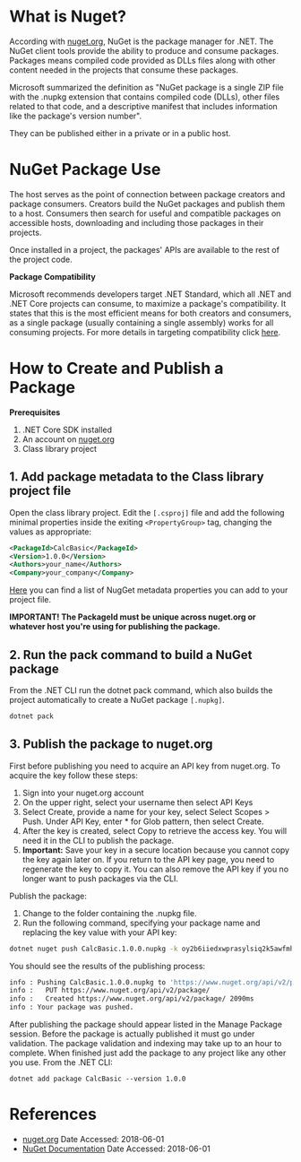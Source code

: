 # What is Nuget?

According with [nuget.org](http://nuget.org/), NuGet is the package manager for .NET. The NuGet client tools provide the ability to produce and consume packages. Packages means compiled code provided as DLLs files along with other content needed in the projects that consume these packages.

Microsoft summarized the definition as "NuGet package is a single ZIP file with the .nupkg extension that contains compiled code (DLLs), other files related to that code, and a descriptive manifest that includes information like the package's version number".

They can be published either in a private or in a public host.

# NuGet Package Use

The host serves as the point of connection between package creators and package consumers.
Creators build the NuGet packages and publish them to a host.
Consumers then search for useful and compatible packages on accessible hosts, downloading and including those packages in their projects.

Once installed in a project, the packages' APIs are available to the rest of the project code.

**Package Compatibility**

Microsoft recommends developers target .NET Standard, which all .NET and .NET Core projects can consume, to maximize a package's compatibility. It states that this is the most efficient means for both creators and consumers, as a single package (usually containing a single assembly) works for all consuming projects. For more details in targeting compatibility click [here](https://docs.microsoft.com/en-us/nuget/what-is-nuget#package-targeting-compatibility).

# How to Create and Publish a Package

**Prerequisites**

1. .NET Core SDK installed
2. An account on [nuget.org](http://nuget.org/)
3. Class library project

## 1. Add package metadata to the Class library project file

Open the class library project. Edit the `[.csproj]` file and add the following minimal properties inside the exiting `<PropertyGroup>` tag, changing the values as appropriate:

```xml
<PackageId>CalcBasic</PackageId>
<Version>1.0.0</Version>
<Authors>your_name</Authors>
<Company>your_company</Company>
```
[Here](https://docs.microsoft.com/en-us/dotnet/core/tools/csproj#nuget-metadata-properties) you can find a list of NugGet metadata properties you can add to your project file.

**IMPORTANT!
The PackageId must be unique across nuget.org or whatever host you're using for publishing the package.**

## 2. Run the pack command to build a NuGet package

From the .NET CLI run the dotnet pack command, which also builds the project automatically to create a NuGet package `[.nupkg]`.

```bash
dotnet pack
```

## 3. Publish the package to nuget.org

First before publishing you need to acquire an API key from nuget.org. To acquire the key follow these steps:

1. Sign into your nuget.org account
2. On the upper right, select your username then select API Keys
3. Select Create, provide a name for your key, select Select Scopes > Push. Under API Key, enter * for Glob pattern, then select Create.
4. After the key is created, select Copy to retrieve the access key. You will need it in the CLI to publish the package.
5. **Important:** Save your key in a secure location because you cannot copy the key again later on. If you return to the API key page, you need to regenerate the key to copy it. You can also remove the API key if you no longer want to push packages via the CLI.

Publish the package:

1. Change to the folder containing the .nupkg file.
2. Run the following command, specifying your package name and replacing the key value with your API key:

```Bash
dotnet nuget push CalcBasic.1.0.0.nupkg -k oy2b6iiedxwprasylsiq2k5awfmhd2sulnmz663zuxy7o4 -s https://api.nuget.org/v3/index.json
```
You should see the results of the publishing process:

```Bash
info : Pushing CalcBasic.1.0.0.nupkg to 'https://www.nuget.org/api/v2/package'...
info :   PUT https://www.nuget.org/api/v2/package/
info :   Created https://www.nuget.org/api/v2/package/ 2090ms
info : Your package was pushed.
```
After publishing the package should appear listed in the Manage Package session. Before the package is actually published it must go under validation. The package validation and indexing may take up to an hour to complete. When finished just add the package to any project like any other you use. From the .NET CLI:

```
dotnet add package CalcBasic --version 1.0.0
```


# References

- [nuget.org](http://nuget.org/) Date Accessed: 2018-06-01
- [NuGet Documentation](https://docs.microsoft.com/en-us/nuget/) Date Accessed: 2018-06-01

